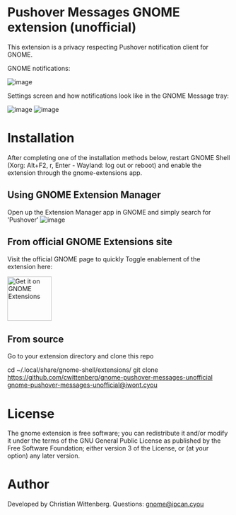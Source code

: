 # Pushover Messages GNOME extension (unofficial)
This extension is a privacy respecting Pushover notification client for GNOME.

GNOME notifications:

![image](https://user-images.githubusercontent.com/4825211/193239910-3fab4768-9640-4831-9790-fce06d29ba52.png)

Settings screen and how notifications look like in the GNOME Message tray:

![image](https://user-images.githubusercontent.com/4825211/193471194-8eb0eab3-d68f-4135-b41f-4e8aaddbbf02.png)
![image](https://user-images.githubusercontent.com/4825211/193472141-fb3ef9e7-2e1d-409b-b27a-fac2fbd08b15.png)


# Installation
After completing one of the installation methods below, restart GNOME Shell (Xorg: Alt+F2, r, Enter - Wayland: log out or reboot) and enable the extension through the gnome-extensions app.

## Using GNOME Extension Manager
Open up the Extension Manager app in GNOME and simply search for 'Pushover'
![image](https://user-images.githubusercontent.com/4825211/193472271-303e8cf9-3abe-4d31-a1f2-720c7386eb1b.png)

## From official GNOME Extensions site
Visit the official GNOME page to quickly Toggle enablement of the extension here:

[<img src="https://raw.githubusercontent.com/cwittenberg/thisipcan.cyou/main/img/get-it-on-ego.svg?sanitize=true" alt="Get it on GNOME Extensions" height="100" align="middle">](https://extensions.gnome.org/extension/5377/pushover-message-notifications/)

## From source
Go to your extension directory and clone this repo

  cd ~/.local/share/gnome-shell/extensions/
  git clone https://github.com/cwittenberg/gnome-pushover-messages-unofficial gnome-pushover-messages-unofficial@iwont.cyou

# License
The gnome extension is free software; you can redistribute it and/or modify it under the terms of the GNU General Public License as published by the Free Software Foundation; either version 3 of the License, or (at your option) any later version.

# Author
Developed by Christian Wittenberg.
Questions: gnome@ipcan.cyou
